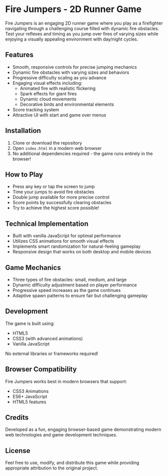 # Fire Jumpers - 2D Runner Game

Fire Jumpers is an engaging 2D runner game where you play as a firefighter navigating through a challenging course filled with dynamic fire obstacles. Test your reflexes and timing as you jump over fires of varying sizes while enjoying a visually appealing environment with day/night cycles.

## Features

- Smooth, responsive controls for precise jumping mechanics
- Dynamic fire obstacles with varying sizes and behaviors
- Progressive difficulty scaling as you advance
- Engaging visual effects including:
  - Animated fire with realistic flickering
  - Spark effects for giant fires
  - Dynamic cloud movements
  - Decorative birds and environmental elements
- Score tracking system
- Attractive UI with start and game over menus

## Installation

1. Clone or download the repository
2. Open `index.html` in a modern web browser
3. No additional dependencies required - the game runs entirely in the browser!

## How to Play

- Press any key or tap the screen to jump
- Time your jumps to avoid fire obstacles
- Double jump available for more precise control
- Score points by successfully clearing obstacles
- Try to achieve the highest score possible!

## Technical Implementation

- Built with vanilla JavaScript for optimal performance
- Utilizes CSS animations for smooth visual effects
- Implements smart randomization for natural-feeling gameplay
- Responsive design that works on both desktop and mobile devices

## Game Mechanics

- Three types of fire obstacles: small, medium, and large
- Dynamic difficulty adjustment based on player performance
- Progressive speed increases as the game continues
- Adaptive spawn patterns to ensure fair but challenging gameplay

## Development

The game is built using:
- HTML5
- CSS3 (with advanced animations)
- Vanilla JavaScript

No external libraries or frameworks required!

## Browser Compatibility

Fire Jumpers works best in modern browsers that support:
- CSS3 Animations
- ES6+ JavaScript
- HTML5 features

## Credits

Developed as a fun, engaging browser-based game demonstrating modern web technologies and game development techniques.

## License

Feel free to use, modify, and distribute this game while providing appropriate attribution to the original project.